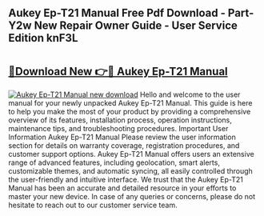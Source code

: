 ## Aukey Ep-T21 Manual Free Pdf Download - Part-Y2w New Repair Owner Guide - User Service Edition knF3L

# <h2><a href="http://bc27013.oget.top/?id=Aukey+Ep-T21+Manual">🔗Download New 👉🔴 Aukey Ep-T21 Manual</a></h2>

[![Aukey Ep-T21 Manual new download](https://i.imgur.com/5g1atiW.png)](http://bc27013.oget.top/?id=Aukey+Ep-T21+Manual)
Hello and welcome to the user manual for your newly unpacked Aukey Ep-T21 Manual. This guide is here to help you make the most of your product by providing a comprehensive overview of its features, installation process, operation instructions, maintenance tips, and troubleshooting procedures. Important User Information Aukey Ep-T21 Manual Please review the user information section for details on warranty coverage, registration procedures, and customer support options. Aukey Ep-T21 Manual offers users an extensive range of advanced features, including geolocation, smart alerts, customizable themes, and automatic syncing, all easily controlled through the user-friendly and intuitive interface. We trust that the Aukey Ep-T21 Manual has been an accurate and detailed resource in your efforts to master your new device. In case of any queries or concerns, please do not hesitate to reach out to our customer service team.

